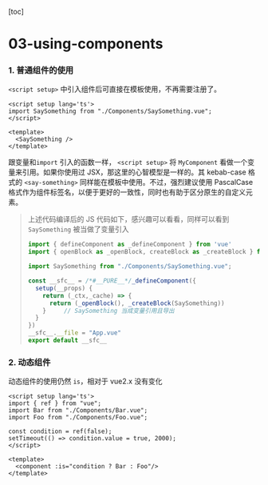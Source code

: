 [toc]

# 03-using-components

### 1. 普通组件的使用

`<script setup>` 中引入组件后可直接在模板使用，不再需要注册了。 

```vue
<script setup lang='ts'>
import SaySomething from "./Components/SaySomething.vue";
</script>

<template>
  <SaySomething />
</template>
```

跟变量和`import` 引入的函数一样， `<script setup>` 将 `MyComponent` 看做一个变量来引用。如果你使用过 JSX，那这里的心智模型是一样的。其 kebab-case 格式的 `<say-something>` 同样能在模板中使用。不过，强烈建议使用 PascalCase 格式作为组件标签名，以便于更好的一致性，同时也有助于区分原生的自定义元素。

> 上述代码编译后的 JS 代码如下，感兴趣可以看看，同样可以看到 `SaySomething` 被当做了变量引入
>
> ```js
> import { defineComponent as _defineComponent } from 'vue'
> import { openBlock as _openBlock, createBlock as _createBlock } from "vue"
> 
> import SaySomething from "./Components/SaySomething.vue";
> 
> const __sfc__ = /*#__PURE__*/_defineComponent({
>   setup(__props) {
>     return (_ctx,_cache) => {
>       return (_openBlock(), _createBlock(SaySomething))
>     }		// SaySomething 当成变量引用且导出
>   }
> })
> __sfc__.__file = "App.vue"
> export default __sfc__
> ```

### 2. 动态组件

动态组件的使用仍然 `is`，相对于 vue2.x 没有变化

```vue
<script setup lang='ts'>
import { ref } from "vue";
import Bar from "./Components/Bar.vue";
import Foo from "./Components/Foo.vue";

const condition = ref(false);
setTimeout(() => condition.value = true, 2000);
</script>

<template>
  <component :is="condition ? Bar : Foo"/>
</template>
```

